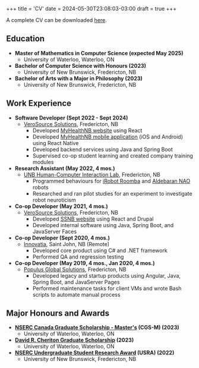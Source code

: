 +++
title = 'CV'
date = 2024-05-30T23:08:03-03:00
draft = true
+++

A complete CV can be downloaded [here](../files/CaseyONeill_CV.pdf).

## Education

- **Master of Mathematics in Computer Science (expected May 2025)**
    - University of Waterloo, Waterloo, ON
- **Bachelor of Computer Science with Honours (2023)**
    - University of New Brunswick, Fredericton, NB
- **Bachelor of Arts with a Major in Philosophy (2023)**
    - University of New Brunswick, Fredericton, NB

## Work Experience

- **Software Developer (Sept 2022 - Sept 2024)**
    - [VeroSource Solutions](https://verosource.com), Fredericton, NB
        - Developed [MyHealthNB website](https://myhealth.gnb.ca/s/?language=en_US) using React
        - Developed [MyHealthNB mobile application](https://apps.apple.com/ca/app/myhealthnb/id6474201486) (iOS and Android) using React Native
        - Developed backend services using Java and Spring Boot
        - Supervised co-op student learning and created company training modules
- **Research Assistant (May 2022, 4 mos.)**
    - [UNB Human-Computer Interaction Lab](https://hcilab.github.io), Fredericton, NB
        - Programmed behaviours for [iRobot Roomba](https://www.irobot.ca/en_CA/roomba-vacuuming-robot-vacuum-irobot-roomba-69-4020/R694020.html) and [Aldebaran NAO](https://www.aldebaran.com/en/nao) robots
        - Researched and ran pilot studies for an experiment to investigate robot neuroticism
- **Co-op Developer (May 2021, 4 mos.)**
    - [VeroSource Solutions](https://verosource.com), Fredericton, NB
        - Developed [SSNB website](https://socialsupportsnb.ca) using React and Drupal
        - Developed internal software using Java, Spring Boot, and JavaServer Faces
- **Co-op Developer (Sept 2020, 4 mos.)**
    - [Innovatia](https://www.innovatia.net), Saint John, NB (Remote)
        - Developed core product using C# and .NET framework
        - Performed QA and regression testing
- **Co-op Developer (May 2019, 4 mos., Jan 2020, 4 mos.)**
    - [Populus Global Solutions](https://www.populusplus.com), Fredericton, NB
        - Developed legacy and startup products using Angular, Java, Spring Boot, and JavaServer Pages
        - Performed maintenance tasks for client VMs and wrote Bash scripts to automate manual process

## Major Honours and Awards

- **[NSERC Canada Graduate Scholarship - Master's](https://www.nserc-crsng.gc.ca/Students-Etudiants/PG-CS/CGSM-BESCM_eng.asp) (CGS-M) (2023)**
    - University of Waterloo, Waterloo, ON
- **[David R. Cheriton Graduate Scholarship](https://uwaterloo.ca/computer-science/current-graduate-students/funding-and-awards/david-r-cheriton-graduate-scholarship#:~:text=his%20research%20results.-,David%20R.,students%20in%20the%20David%20R.) (2023)**
    - University of Waterloo, Waterloo, ON
- **[NSERC Undergraduate Student Research Award](https://www.nserc-crsng.gc.ca/students-etudiants/ug-pc/usra-brpc_eng.asp) (USRA) (2022)**
    - University of New Brunswick, Fredericton, NB